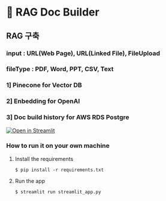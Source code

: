 # 🎈 RAG Doc Builder

## RAG 구축

### input : URL(Web Page), URL(Linked File), FileUpload
### fileType : PDF, Word, PPT, CSV, Text

### 1] Pinecone for Vector DB
### 2] Enbedding for OpenAI 
### 3] Doc build history for AWS RDS Postgre 

[![Open in Streamlit](https://static.streamlit.io/badges/streamlit_badge_black_white.svg)](https://rag-doc-builder.streamlit.app/)

### How to run it on your own machine

1. Install the requirements

   ```
   $ pip install -r requirements.txt
   ```

2. Run the app

   ```
   $ streamlit run streamlit_app.py
   ```
